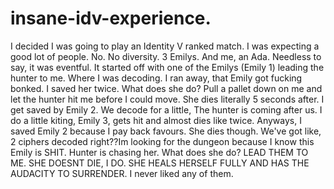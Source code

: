 # insane-idv-experience.

I decided I was going to play an Identity V ranked match. I was expecting a good lot of people. No. No diversity. 3 Emilys. And me, an Ada. Needless to say, it was eventful. It started off with one of the Emilys (Emily 1) leading the hunter to me. Where I was decoding. I ran away, that Emily got fucking bonked. I saved her twice. What does she do? Pull a pallet down on me and let the hunter hit me before I could move. She dies literally 5 seconds after. I get saved by Emily 2. We decode for a little, The hunter is coming after us. I do a little kiting, Emily 3, gets hit and almost dies like twice. Anyways, I saved Emily 2 because I pay back favours. She dies though. We've got like, 2 ciphers decoded right??Im looking for the dungeon because I know this Emily is SHIT. Hunter is chasing her. What does she do? LEAD THEM TO ME. SHE DOESNT DIE, I DO. SHE HEALS HERSELF FULLY AND HAS THE AUDACITY TO SURRENDER. I never liked any of them.
